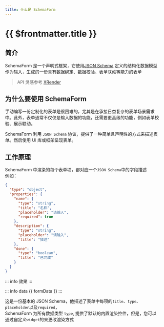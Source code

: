 ```yaml
---
title: 什么是 SchemaForm
---
```


<script setup lang="ts">
import { ref } from 'vue';

const schema = {
  "type":"object",
  "properties":{
    "name":{
      "type":"string",
      "title":"名称",
      "placeholder":"请输入",
      "required":true
    },
    "description":{
      "type":"string",
      "placeholder":"请输入",
      "title":"描述"
    },
    "done":{
      "type":"boolean",
      "title":"已完成"
    },
  },
}

const formData = ref({
  name: "",
  description: "",
  done: true
})
</script>

# {{ $frontmatter.title }}

## 简介

SchemaForm 是一个声明式框架，它使用[JSON Schema](https://json-schema.org/understanding-json-schema/) 定义的结构化数据模型作为输入，生成的一份具有数据绑定、数据校验、表单联动等能力的表单

> API 灵感参考 [XRender](https://xrender.fun/form-render)

## 为什么要使用 SchemaForm

手动编写一份定制化的表单是很困难的，尤其是在承接日益复杂的表单场景需求中。此外，表单通常不仅仅是输入数据的功能，还需要更高级的功能，例如表单校验、展示联动。

SchemaForm 利用 `JSON Schema` 协议，提供了一种简单且声明性的方式来描述表单。然后使用 UI 库或框架呈现表单。

## 工作原理

SchemaForm 中渲染的每个表单项，都对应一个`JSON Schema`中的字段描述  
例如：

```json
{
  "type": "object",
  "properties": {
    "name": {
      "type": "string",
      "title": "名称",
      "placeholder": "请输入",
      "required": true
    },
    "description": {
      "type": "string",
      "placeholder": "请输入",
      "title": "描述"
    },
    "done": {
      "type": "boolean",
      "title": "已完成"
    }
  }
}
```

::: info 效果
<SchemaForm v-model="formData" :schema="schema" />
:::

::: info data
{{ formData }}
:::

这是一份基本的 JSON Schema，他描述了表单中每项的`title`、`type`、`placeholder`以及`required`，  
SchemaForm 为所有数据类型 `type`, 提供了默认的内置渲染控件，但是，您可以通过自定义`widget`的来更改渲染方式
